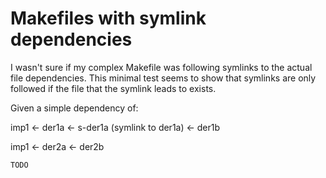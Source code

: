 
# Makefiles with symlink dependencies

I wasn't sure if my complex Makefile was following symlinks to the
actual file dependencies. This minimal test seems to show that
symlinks are only followed if the file that the symlink leads to
exists.

Given a simple dependency of:

imp1 <- der1a <- s-der1a (symlink to der1a) <- der1b

imp1 <- der2a <- der2b

```bash
TODO
```

